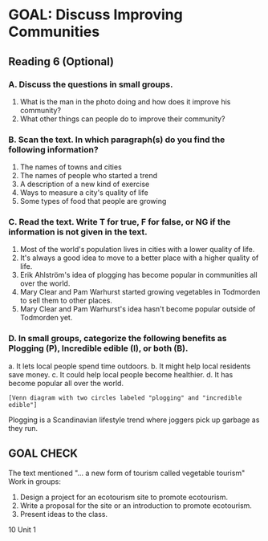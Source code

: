 # GOAL: Discuss Improving Communities

## Reading 6 (Optional)

### A. Discuss the questions in small groups.
1. What is the man in the photo doing and how does it improve his community?
2. What other things can people do to improve their community?

### B. Scan the text. In which paragraph(s) do you find the following information?
1. The names of towns and cities
2. The names of people who started a trend
3. A description of a new kind of exercise
4. Ways to measure a city's quality of life
5. Some types of food that people are growing

### C. Read the text. Write T for true, F for false, or NG if the information is not given in the text.
1. Most of the world's population lives in cities with a lower quality of life.
2. It's always a good idea to move to a better place with a higher quality of life.
3. Erik Ahlström's idea of plogging has become popular in communities all over the world.
4. Mary Clear and Pam Warhurst started growing vegetables in Todmorden to sell them to other places.
5. Mary Clear and Pam Warhurst's idea hasn't become popular outside of Todmorden yet.

### D. In small groups, categorize the following benefits as Plogging (P), Incredible edible (I), or both (B).
a. It lets local people spend time outdoors.
b. It might help local residents save money.
c. It could help local people become healthier.
d. It has become popular all over the world.

```
[Venn diagram with two circles labeled "plogging" and "incredible edible"]
```

Plogging is a Scandinavian lifestyle trend where joggers pick up garbage as they run.

## GOAL CHECK

The text mentioned "... a new form of tourism called vegetable tourism"
Work in groups:
1. Design a project for an ecotourism site to promote ecotourism.
2. Write a proposal for the site or an introduction to promote ecotourism.
3. Present ideas to the class.

10 Unit 1